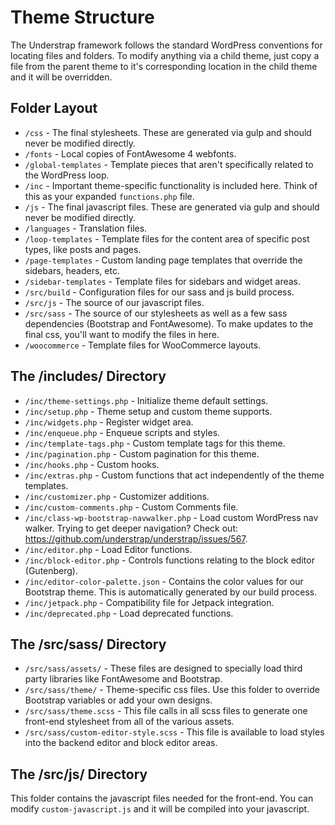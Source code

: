 # Theme Structure

The Understrap framework follows the standard WordPress conventions for locating files and folders. To modify anything via a child theme, just copy a file from the parent theme to it's corresponding location in the child theme and it will be overridden. 

## Folder Layout

- `/css` - The final stylesheets. These are generated via gulp and should never be modified directly.
- `/fonts` - Local copies of FontAwesome 4 webfonts.
- `/global-templates` - Template pieces that aren't specifically related to the WordPress loop.
- `/inc` - Important theme-specific functionality is included here. Think of this as your expanded `functions.php` file. 
- `/js` - The final javascript files. These are generated via gulp and should never be modified directly.
- `/languages` - Translation files.
- `/loop-templates` - Template files for the content area of specific post types, like posts and pages.
- `/page-templates` - Custom landing page templates that override the sidebars, headers, etc.
- `/sidebar-templates` - Template files for sidebars and widget areas.
- `/src/build` - Configuration files for our sass and js build process.
- `/src/js` - The source of our javascript files. 
- `/src/sass` - The source of our stylesheets as well as a few sass dependencies (Bootstrap and FontAwesome). To make updates to the final css, you'll want to modify the files in here.
- `/woocommerce` - Template files for WooCommerce layouts.

## The /includes/ Directory

- `/inc/theme-settings.php` - Initialize theme default settings.
- `/inc/setup.php` - Theme setup and custom theme supports.
- `/inc/widgets.php` - Register widget area.
- `/inc/enqueue.php` - Enqueue scripts and styles.
- `/inc/template-tags.php` - Custom template tags for this theme.
- `/inc/pagination.php` - Custom pagination for this theme.
- `/inc/hooks.php` - Custom hooks.
- `/inc/extras.php` - Custom functions that act independently of the theme templates.
- `/inc/customizer.php` - Customizer additions.
- `/inc/custom-comments.php` - Custom Comments file.
- `/inc/class-wp-bootstrap-navwalker.php` - Load custom WordPress nav walker. Trying to get deeper navigation? Check out: https://github.com/understrap/understrap/issues/567.
- `/inc/editor.php` - Load Editor functions.
- `/inc/block-editor.php` - Controls functions relating to the block editor (Gutenberg).
- `/inc/editor-color-palette.json` - Contains the color values for our Bootstrap theme. This is automatically generated by our build process.
- `/inc/jetpack.php` - Compatibility file for Jetpack integration.
- `/inc/deprecated.php` - Load deprecated functions.

## The /src/sass/ Directory

- `/src/sass/assets/` - These files are designed to specially load third party libraries like FontAwesome and Bootstrap.
- `/src/sass/theme/` - Theme-specific css files. Use this folder to override Bootstrap variables or add your own designs.
- `/src/sass/theme.scss` - This file calls in all scss files to generate one front-end stylesheet from all of the various assets.
- `/src/sass/custom-editor-style.scss` - This file is available to load styles into the backend editor and block editor areas.

## The /src/js/ Directory

This folder contains the javascript files needed for the front-end. You can modify `custom-javascript.js` and it will be compiled into your javascript.


